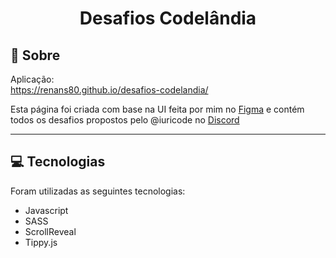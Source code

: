 # <div align="center">Desafios Codelândia</div>

## 📃 Sobre
Aplicação: <br>
<https://renans80.github.io/desafios-codelandia/>

Esta página foi criada com base na UI feita por mim no [Figma](https://www.figma.com/file/LlhmUDm9B05nrXe41nTUVr/Meus-Desafios-Codel%C3%A2ndia?node-id=0%3A1) e contém todos os desafios propostos pelo @iuricode no [Discord](https://discord.gg/QevDJqCzaY)

---

## 💻 Tecnologias  
Foram utilizadas as seguintes tecnologias:

* Javascript
* SASS
* ScrollReveal
* Tippy.js







